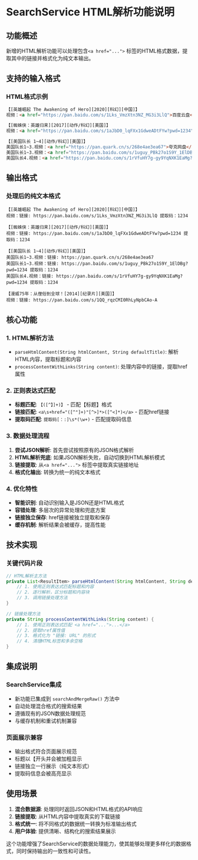 # SearchService HTML解析功能说明

## 功能概述

新增的HTML解析功能可以处理包含`<a href="...">` 标签的HTML格式数据，提取其中的链接并格式化为纯文本输出。

## 支持的输入格式

### HTML格式示例
```html
【[英雄崛起 The Awakening of Hero][2020][科幻][中国]】
视频：<a href="https://pan.baidu.com/s/1Lks_VmzXtn3NZ_MG3i3LlQ">百度云盘</a>&nbsp; &nbsp; 提取码：1234

【[蜘蛛侠：英雄归来][2017][动作/科幻][美国]】
视频：<a href="https://pan.baidu.com/s/1aJbD0_lqFXx1GdweADtFYw?pwd=1234">百度网盘</a>&nbsp; &nbsp; 提取码：1234

【[美国队长 1~4][动作/科幻][美国]】
美国队长1~3.视频：<a href="https://pan.quark.cn/s/268e4ae3ea67">夸克网盘</a>
美国队长1~3.视频：<a href="https://pan.baidu.com/s/1uguy_PBk27o1S9Y_1ElDBg?pwd=1234">百度网盘</a>&nbsp; &nbsp; 提取码：1234
美国队长4.视频：<a href="https://pan.baidu.com/s/1rVfuHY7g-gy9YqNXK1EaMg?pwd=1234">百度网盘</a>&nbsp; &nbsp; 提取码：1234
```

## 输出格式

### 处理后的纯文本格式
```
【[英雄崛起 The Awakening of Hero][2020][科幻][中国]】
视频：链接: https://pan.baidu.com/s/1Lks_VmzXtn3NZ_MG3i3LlQ 提取码：1234

【[蜘蛛侠：英雄归来][2017][动作/科幻][美国]】
视频：链接: https://pan.baidu.com/s/1aJbD0_lqFXx1GdweADtFYw?pwd=1234 提取码：1234

【[美国队长 1~4][动作/科幻][美国]】
美国队长1~3.视频：链接: https://pan.quark.cn/s/268e4ae3ea67
美国队长1~3.视频：链接: https://pan.baidu.com/s/1uguy_PBk27o1S9Y_1ElDBg?pwd=1234 提取码：1234
美国队长4.视频：链接: https://pan.baidu.com/s/1rVfuHY7g-gy9YqNXK1EaMg?pwd=1234 提取码：1234

【漫威75年：从俚俗到全球！[2014][纪录片][美国]】
视频：链接: https://pan.baidu.com/s/1QQ_rqzCMI0RhLyNpbCAo-A
```

## 核心功能

### 1. HTML解析方法
- `parseHtmlContent(String htmlContent, String defaultTitle)`: 解析HTML内容，提取标题和内容
- `processContentWithLinks(String content)`: 处理内容中的链接，提取href属性

### 2. 正则表达式匹配
- **标题匹配**: `【([^】]+)】` - 匹配【标题】格式
- **链接匹配**: `<a\s+href="([^"]+)"[^>]*>([^<]*)</a>` - 匹配href链接
- **提取码匹配**: `提取码[：:]\s*(\w+)` - 匹配提取码信息

### 3. 数据处理流程
1. **尝试JSON解析**: 首先尝试按照原有的JSON格式解析
2. **HTML解析兜底**: 如果JSON解析失败，自动切换到HTML解析模式
3. **链接提取**: 从`<a href="...">` 标签中提取真实链接地址
4. **格式化输出**: 转换为统一的纯文本格式

### 4. 优化特性
- **智能识别**: 自动识别输入是JSON还是HTML格式
- **容错处理**: 多层次的异常处理和兜底方案
- **链接独立保存**: href链接被独立提取和保存
- **缓存机制**: 解析结果会被缓存，提高性能

## 技术实现

### 关键代码片段
```java
// HTML解析主方法
private List<ResultItem> parseHtmlContent(String htmlContent, String defaultTitle) {
    // 1. 使用正则表达式匹配标题和内容
    // 2. 逐行解析，区分标题和内容块
    // 3. 调用链接处理方法
}

// 链接处理方法
private String processContentWithLinks(String content) {
    // 1. 使用正则表达式匹配 <a href="...">...</a>
    // 2. 提取href属性值
    // 3. 格式化为 "链接: URL" 的形式
    // 4. 清理HTML标签和多余空格
}
```

## 集成说明

### SearchService集成
- 新功能已集成到 `searchAndMergeRaw()` 方法中
- 自动处理混合格式的搜索结果
- 遵循现有的JSON数据处理规范
- 与缓存机制和重试机制兼容

### 页面展示兼容
- 输出格式符合页面展示规范
- 标题以【开头并会被加粗显示
- 链接独立一行展示（纯文本形式）
- 提取码信息会被高亮显示

## 使用场景

1. **混合数据源**: 处理同时返回JSON和HTML格式的API响应
2. **链接提取**: 从HTML内容中提取真实的下载链接
3. **格式统一**: 将不同格式的数据统一转换为标准输出格式
4. **用户体验**: 提供清晰、结构化的搜索结果展示

这个功能增强了SearchService的数据处理能力，使其能够处理更多样化的数据格式，同时保持输出的一致性和可读性。